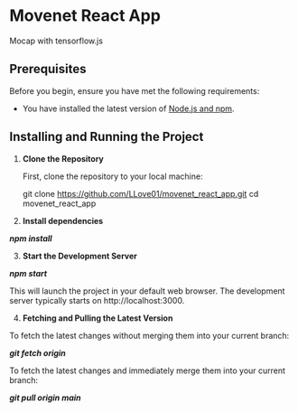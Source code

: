 # Movenet React App

Mocap with tensorflow.js


## Prerequisites

Before you begin, ensure you have met the following requirements:

- You have installed the latest version of [Node.js and npm](https://nodejs.org/en/).

## Installing and Running the Project

1. **Clone the Repository**

   First, clone the repository to your local machine:

   git clone https://github.com/LLove01/movenet_react_app.git
   cd movenet_react_app

2. **Install dependencies**

***npm install***

3. **Start the Development Server**

***npm start***

This will launch the project in your default web browser. The development server typically starts on http://localhost:3000.

4. **Fetching and Pulling the Latest Version**

To fetch the latest changes without merging them into your current branch: 

***git fetch origin***

To fetch the latest changes and immediately merge them into your current branch: 

***git pull origin main***
